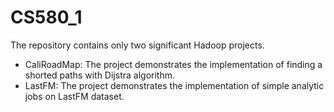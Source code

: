 # CS580_1
The repository contains only two significant Hadoop projects. 
- CaliRoadMap: The project demonstrates the implementation of finding a shorted paths with Dijstra algorithm. 
- LastFM: The project demonstrates the  implementation of simple analytic jobs on LastFM dataset.
